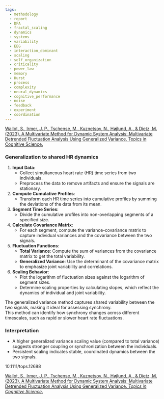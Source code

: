 ```yaml
---
tags:
  - methodology
  - report
  - DFA
  - fractal_scaling
  - dynamics
  - systems
  - variability
  - EEG
  - interaction_dominant
  - scaling
  - self_organization
  - criticality
  - power_law
  - memory
  - Hurst
  - process
  - complexity
  - neural_dynamics
  - cognitive_performance
  - noise
  - feedback
  - experiment
  - coordination
---
```


[Wallot, S., Irmer, J. P., Tschense, M., Kuznetsov, N., Højlund, A., & Dietz, M. (2023). A Multivariate Method for Dynamic System Analysis: Multivariate Detrended Fluctuation Analysis Using Generalized Variance. Topics in Cognitive Science.](https://onlinelibrary.wiley.com/doi/full/10.1111/tops.12688)


### Generalization to shared HR dynamics

1. **Input Data**:  
   - Collect simultaneous heart rate (HR) time series from two individuals.  
   - Preprocess the data to remove artifacts and ensure the signals are stationary.
2. **Compute Cumulative Profiles**:  
   - Transform each HR time series into cumulative profiles by summing the deviations of the data from its mean.
3. **Segment Time Series**:  
   - Divide the cumulative profiles into non-overlapping segments of a specified size.
4. **Calculate Covariance Matrix**:  
   - For each segment, compute the variance-covariance matrix to capture individual variances and the covariance between the two signals.
5. **Fluctuation Functions**:  
   - **Total Variance**: Compute the sum of variances from the covariance matrix to get the total variability.  
   - **Generalized Variance**: Use the determinant of the covariance matrix to emphasize joint variability and correlations.
6. **Scaling Behavior**:  
   - Plot the logarithm of fluctuation sizes against the logarithm of segment sizes.  
   - Determine scaling properties by calculating slopes, which reflect the dynamics of individual and joint variability.

  The generalized variance method captures shared variability between the two signals, making it ideal for assessing synchrony.  
  This method can identify how synchrony changes across different timescales, such as rapid or slower heart rate fluctuations.  
### Interpretation
  - A higher generalized variance scaling value (compared to total variance) suggests stronger coupling or synchronization between the individuals.  
  - Persistent scaling indicates stable, coordinated dynamics between the two signals.

10.1111/tops.12688

[Wallot, S., Irmer, J. P., Tschense, M., Kuznetsov, N., Højlund, A., & Dietz, M. (2023). A Multivariate Method for Dynamic System Analysis: Multivariate Detrended Fluctuation Analysis Using Generalized Variance. _Topics in Cognitive Science_.](https://onlinelibrary.wiley.com/doi/pdf/10.1111/tops.12688)